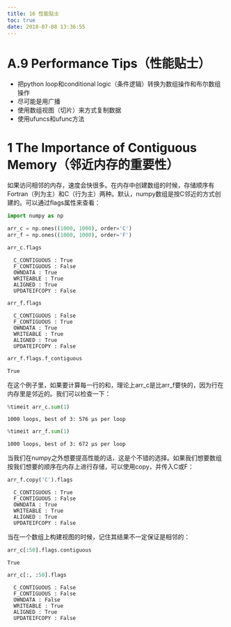 ```yaml
---
title: 16 性能贴士
toc: true
date: 2018-07-08 13:36:55
---
```


# A.9 Performance Tips（性能贴士）

- 把python loop和conditional logic（条件逻辑）转换为数组操作和布尔数组操作
- 尽可能是用广播
- 使用数组视图（切片）来方式复制数据
- 使用ufuncs和ufunc方法

# 1 The Importance of Contiguous Memory（邻近内存的重要性）

如果访问相邻的内存，速度会快很多。在内存中创建数组的时候，存储顺序有Fortran（列为主）和C（行为主）两种。默认，numpy数组是按C邻近的方式创建的。可以通过flags属性来查看：


```python
import numpy as np
```


```python
arr_c = np.ones((1000, 1000), order='C')
arr_f = np.ones((1000, 1000), order='F')
```


```python
arr_c.flags
```




      C_CONTIGUOUS : True
      F_CONTIGUOUS : False
      OWNDATA : True
      WRITEABLE : True
      ALIGNED : True
      UPDATEIFCOPY : False




```python
arr_f.flags
```




      C_CONTIGUOUS : False
      F_CONTIGUOUS : True
      OWNDATA : True
      WRITEABLE : True
      ALIGNED : True
      UPDATEIFCOPY : False




```python
arr_f.flags.f_contiguous
```




    True



在这个例子里，如果要计算每一行的和，理论上arr_c是比arr_f要快的，因为行在内存里是邻近的。我们可以检查一下：


```python
%timeit arr_c.sum(1)
```

    1000 loops, best of 3: 576 µs per loop
    


```python
%timeit arr_f.sum(1)
```

    1000 loops, best of 3: 672 µs per loop
    

当我们在numpy之外想要提高性能的话，这是个不错的选择。如果我们想要数组按我们想要的顺序在内存上进行存储，可以使用copy，并传入C或F：


```python
arr_f.copy('C').flags
```




      C_CONTIGUOUS : True
      F_CONTIGUOUS : False
      OWNDATA : True
      WRITEABLE : True
      ALIGNED : True
      UPDATEIFCOPY : False



当在一个数组上构建视图的时候，记住其结果不一定保证是相邻的：


```python
arr_c[:50].flags.contiguous
```




    True




```python
arr_c[:, :50].flags
```




      C_CONTIGUOUS : False
      F_CONTIGUOUS : False
      OWNDATA : False
      WRITEABLE : True
      ALIGNED : True
      UPDATEIFCOPY : False


